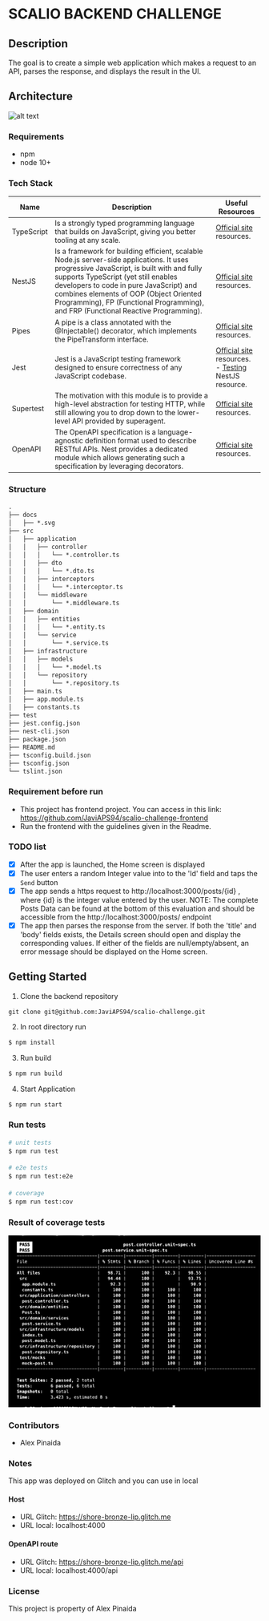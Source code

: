 # SCALIO BACKEND CHALLENGE

## Description

The goal is to create a simple web application which makes a request to an API, parses the response, and displays the result in the UI.   

## Architecture

![alt text](https://cdn-media-1.freecodecamp.org/images/oVVbTLR5gXHgP8Ehlz1qzRm5LLjX9kv2Zri6)

### Requirements

- npm
- node 10+

### Tech Stack

Name | Description | Useful Resources
--- | --- | ---
TypeScript | Is a strongly typed programming language that builds on JavaScript, giving you better tooling at any scale.| [Official site](https://www.typescriptlang.org/) resources.
NestJS | Is a framework for building efficient, scalable Node.js server-side applications. It uses progressive JavaScript, is built with and fully supports TypeScript (yet still enables developers to code in pure JavaScript) and combines elements of OOP (Object Oriented Programming), FP (Functional Programming), and FRP (Functional Reactive Programming).| [Official site](https://docs.nestjs.com/) resources.
Pipes | A pipe is a class annotated with the @Injectable() decorator, which implements the PipeTransform interface.| [Official site](https://docs.nestjs.com/pipes) resources.
Jest | Jest is a JavaScript testing framework designed to ensure correctness of any JavaScript codebase.| [Official site](https://jestjs.io/en/) resources.  <br/> - [Testing](https://docs.nestjs.com/fundamentals/testing#testing) NestJS resource.
Supertest | The motivation with this module is to provide a high-level abstraction for testing HTTP, while still allowing you to drop down to the lower-level API provided by superagent.| [Official site](https://github.com/visionmedia/supertest) resources.
OpenAPI |The OpenAPI specification is a language-agnostic definition format used to describe RESTful APIs. Nest provides a dedicated module which allows generating such a specification by leveraging decorators.| [Official site](https://docs.nestjs.com/openapi/introduction) resources.

### Structure
```
.
├── docs
│   ├── *.svg
├── src
│   ├── application
│   │   ├── controller
│   │   │   └── *.controller.ts
│   │   ├── dto
│   │   │   └── *.dto.ts
│   │   ├── interceptors
│   │   │   └── *.interceptor.ts
│   │   └── middleware
│   │       └── *.middleware.ts
│   ├── domain
│   │   ├── entities
│   │   │   └── *.entity.ts
│   │   └── service
│   │       └── *.service.ts
│   ├── infrastructure
│   │   ├── models
│   │   │   └── *.model.ts
│   │   └── repository
│   │       └── *.repository.ts
│   ├── main.ts
│   ├── app.module.ts
│   ├── constants.ts
├── test
├── jest.config.json
├── nest-cli.json
├── package.json
├── README.md
├── tsconfig.build.json
├── tsconfig.json
└── tslint.json

```

### Requirement before run

- This project has frontend project. You can access in this link: https://github.com/JaviAPS94/scalio-challenge-frontend
- Run the frontend with the guidelines given in the Readme.

### TODO list

- [x] After the app is launched, the Home screen is displayed
- [x] The user enters a random Integer value into to the 'Id' field and taps the `Send` button
- [x] The app sends a https request to http://localhost:3000/posts/{id} , where {id} is the integer value entered by the user.
  NOTE: The complete Posts Data can be found at the bottom of this evaluation and should be accessible from the http://localhost:3000/posts/ endpoint
- [x] The app then parses the response from the server. If both the 'title' and 'body' fields exists, the Details screen should open and display the corresponding values. If either of the fields are null/empty/absent, an error message should be displayed on the Home screen.

## Getting Started

1. Clone the backend repository

```
git clone git@github.com:JaviAPS94/scalio-challenge.git
```

2. In root directory run

  ```bash
$ npm install 
```

3. Run build

  ```bash
$ npm run build 
```

4. Start Application

  ```bash
$ npm run start 
```
### Run tests

```bash
# unit tests
$ npm run test

# e2e tests
$ npm run test:e2e

# coverage
$ npm run test:cov

```

### Result of coverage tests

![Project Structure](docs/coverage_tests.svg)

### Contributors

- Alex Pinaida

### Notes

This app was deployed on Glitch and you can use in local

#### Host

- URL Glitch: https://shore-bronze-lip.glitch.me
- URL local: localhost:4000

#### OpenAPI route

- URL Glitch: https://shore-bronze-lip.glitch.me/api
- URL local: localhost:4000/api

### License

This project is property of Alex Pinaida